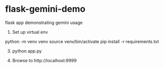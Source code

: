 # flask-gemini-demo
flask app demonstrating gemini usage

1. Set up virtual env

python -m venv venv
source venv/bin/activate
pip install -r requirements.txt

3. python app.py

4. Browse to http://localhost:9999